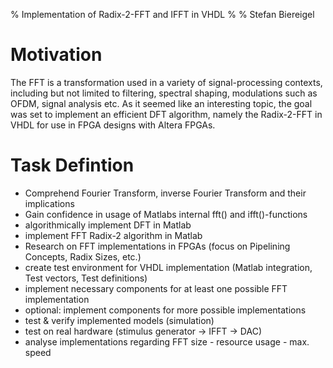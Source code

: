 % Implementation of Radix-2-FFT and IFFT in VHDL
%
% Stefan Biereigel

# Motivation
The FFT is a transformation used in a variety of signal-processing contexts, including but not limited to filtering, spectral shaping, modulations such as OFDM, signal analysis etc. As it seemed like an interesting topic, the goal was set to implement an efficient DFT algorithm, namely the Radix-2-FFT in VHDL for use in FPGA designs with Altera FPGAs.

# Task Defintion
* Comprehend Fourier Transform, inverse Fourier Transform and their implications
* Gain confidence in usage of Matlabs internal fft() and ifft()-functions
* algorithmically implement DFT in Matlab
* implement FFT Radix-2 algorithm in Matlab
* Research on FFT implementations in FPGAs (focus on Pipelining Concepts, Radix Sizes, etc.)
* create test environment for VHDL implementation (Matlab integration, Test vectors, Test definitions)
* implement necessary components for at least one possible FFT implementation
* optional: implement components for more possible implementations
* test & verify implemented models (simulation)
* test on real hardware (stimulus generator -> IFFT -> DAC)
* analyse implementations regarding FFT size - resource usage - max. speed


